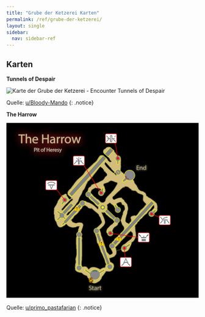 ```yaml
---
title: "Grube der Ketzerei Karten"
permalink: /ref/grube-der-ketzerei/
layout: single
sidebar:
  nav: sidebar-ref
---
```


## Karten


**Tunnels of Despair**

![Karte der Grube der Ketzerei - Encounter Tunnels of Despair](/media/poh-despair.png)

Quelle: [u/Bloody-Mando](https://www.reddit.com/r/DestinyTheGame/comments/dpml1e/tunnels_of_despair_map_pit_of_heresy/?utm_medium=android_app&utm_source=share)
{: .notice}


**The Harrow**

![Karte der Grube der Ketzerei - Encounter The Harrow](/media/poh-harrow.png)

Quelle: [u/primo_pastafarian](https://www.reddit.com/r/DestinyTheGame/comments/dpkc4c/here_is_a_map_i_made_of_the_the_harrow_encounter/)
{: .notice}

